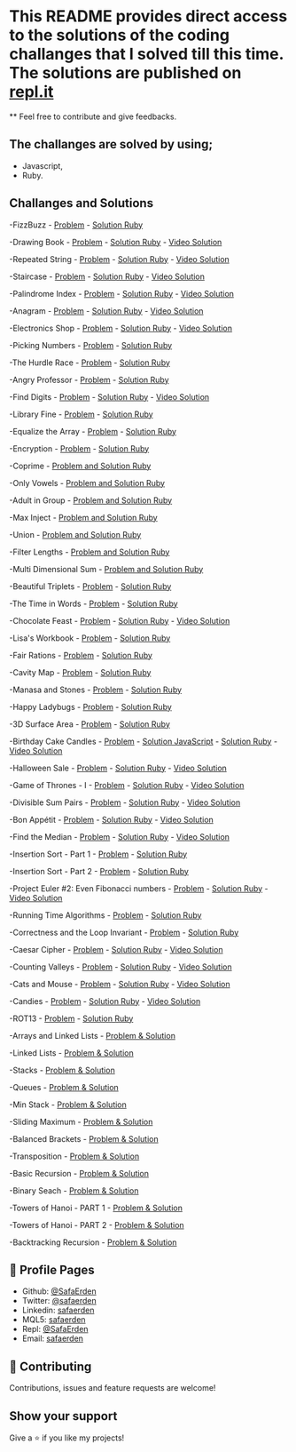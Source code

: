 # This README provides direct access to the solutions of the coding challanges that I solved till this time. The solutions are published on [repl.it](https://repl.it/@SafaErden)

** Feel free to contribute and give feedbacks.

## The challanges are solved by using;

- Javascript,
- Ruby.

## Challanges and Solutions

-FizzBuzz - [Problem](https://www.hackerrank.com/challenges/fizzbuzz/problem) - [Solution Ruby](https://repl.it/@SafaErden/FizzBuzz)

-Drawing Book - [Problem](https://www.hackerrank.com/challenges/drawing-book/problem) - [Solution Ruby](https://repl.it/@SafaErden/Drawing-Book) - [Video Solution](https://www.youtube.com/watch?v=Ta2gChPd29U)

-Repeated String - [Problem](https://www.hackerrank.com/challenges/repeated-string/problem) - [Solution Ruby](https://repl.it/@SafaErden/Repeated-String) - [Video Solution](https://www.youtube.com/watch?v=jv244zdeGoc)

-Staircase - [Problem](https://www.hackerrank.com/challenges/staircase/problem) - [Solution Ruby](https://repl.it/@SafaErden/Staircase) - [Video Solution](https://www.youtube.com/watch?v=AnF_0q5e5QQ)

-Palindrome Index - [Problem](https://www.hackerrank.com/challenges/palindrome-index/problem) - [Solution Ruby](https://repl.it/@SafaErden/Palindrome-Index) - [Video Solution](https://www.youtube.com/watch?v=PAVII7SEl0g)

-Anagram - [Problem](https://www.hackerrank.com/challenges/anagram/problem) - [Solution Ruby](https://repl.it/@SafaErden/Anagram) - [Video Solution](https://www.youtube.com/watch?v=VRU1WOR5HQY)

-Electronics Shop - [Problem](https://www.hackerrank.com/challenges/electronics-shop/problem) - [Solution Ruby](https://repl.it/@SafaErden/Electronics-Shop) - [Video Solution](https://www.youtube.com/watch?v=nlbLuoKR36w)

-Picking Numbers - [Problem](https://www.hackerrank.com/challenges/picking-numbers/problem) - [Solution Ruby](https://repl.it/@SafaErden/Picking-Numbers)

-The Hurdle Race - [Problem](https://www.hackerrank.com/challenges/the-hurdle-race/problem?h_r=profile) - [Solution Ruby](https://repl.it/@SafaErden/The-Hurdle-Race)

-Angry Professor - [Problem](https://www.hackerrank.com/challenges/angry-professor/problem) - [Solution Ruby](https://repl.it/@SafaErden/Angry-Professor)

-Find Digits - [Problem](https://www.hackerrank.com/challenges/find-digits/problem) - [Solution Ruby](https://repl.it/@SafaErden/Find-Digits) - [Video Solution](https://www.youtube.com/watch?v=2V05rtCyZAM)

-Library Fine - [Problem](https://www.hackerrank.com/challenges/library-fine/problem) - [Solution Ruby](https://repl.it/@SafaErden/Library-Fine)

-Equalize the Array - [Problem](https://www.hackerrank.com/challenges/equality-in-a-array/problem) - [Solution Ruby](https://repl.it/@SafaErden/Equalize-the-Array)

-Encryption - [Problem](https://www.hackerrank.com/challenges/encryption/problem) - [Solution Ruby](https://repl.it/@SafaErden/Encryption)

-Coprime - [Problem and Solution Ruby](https://repl.it/@SafaErden/Coprime)

-Only Vowels - [Problem and Solution Ruby](https://repl.it/@SafaErden/Only-Vowels)

-Adult in Group - [Problem and Solution Ruby](https://repl.it/@SafaErden/Adult-in-Group)

-Max Inject - [Problem and Solution Ruby](https://repl.it/@SafaErden/Max-Inject)

-Union - [Problem and Solution Ruby](https://repl.it/@SafaErden/Union)

-Filter Lengths - [Problem and Solution Ruby](https://repl.it/@SafaErden/Filter-Lengths)

-Multi Dimensional Sum - [Problem and Solution Ruby](https://repl.it/@SafaErden/Multi-Dimensional-Sum)

-Beautiful Triplets - [Problem](https://www.hackerrank.com/challenges/beautiful-triplets/problem) - [Solution Ruby](https://repl.it/@SafaErden/Beautiful-Triplets)

-The Time in Words - [Problem](https://www.hackerrank.com/challenges/the-time-in-words/problem) - [Solution Ruby](https://repl.it/@SafaErden/The-Time-in-Words)

-Chocolate Feast - [Problem](https://www.hackerrank.com/challenges/chocolate-feast/problem) - [Solution Ruby](https://repl.it/@SafaErden/Chocolate-Feast) - [Video Solution](https://www.youtube.com/watch?v=_g6bHWuH-yw)

-Lisa's Workbook - [Problem](https://www.hackerrank.com/challenges/lisa-workbook/problem) - [Solution Ruby](https://repl.it/@SafaErden/Lisas-Workbook)

-Fair Rations - [Problem](https://www.hackerrank.com/challenges/fair-rations/problem) - [Solution Ruby](https://repl.it/@SafaErden/Fair-Rations)

-Cavity Map - [Problem](https://www.hackerrank.com/challenges/cavity-map/problem) - [Solution Ruby](https://repl.it/@SafaErden/Cavity-Map)

-Manasa and Stones - [Problem](https://www.hackerrank.com/challenges/manasa-and-stones/problem) - [Solution Ruby](https://repl.it/@SafaErden/Manasa-and-Stones)

-Happy Ladybugs - [Problem](https://www.hackerrank.com/challenges/happy-ladybugs/problem) - [Solution Ruby](https://repl.it/@SafaErden/Happy-Ladybugs)

-3D Surface Area - [Problem](https://www.hackerrank.com/challenges/3d-surface-area/problem) - [Solution Ruby](https://repl.it/@SafaErden/3D-Surface-Area)

-Birthday Cake Candles - [Problem](https://www.hackerrank.com/challenges/birthday-cake-candles/problem) - [Solution JavaScript](https://repl.it/@SafaErden/Birthday-Cake-Candles) - [Solution Ruby](https://repl.it/@SafaErden/Birthday-Cake-Candles-Ruby) - [Video Solution](https://www.youtube.com/watch?v=FFaP5hqIIWU)

-Halloween Sale - [Problem](https://www.hackerrank.com/challenges/halloween-sale) - [Solution Ruby](https://repl.it/@SafaErden/Halloween-Sale) - [Video Solution](https://www.youtube.com/watch?v=18kjccdEras)

-Game of Thrones - I - [Problem](https://www.hackerrank.com/challenges/game-of-thrones/problem) - [Solution Ruby](https://repl.it/@SafaErden/Game-of-Thrones-I) - [Video Solution](https://www.youtube.com/watch?v=psiYfQrYWGI)

-Divisible Sum Pairs - [Problem](https://www.hackerrank.com/challenges/divisible-sum-pairs/problem) - [Solution Ruby](https://repl.it/@SafaErden/Divisible-Sum-Pairs) - [Video Solution](https://www.youtube.com/watch?v=Vs7pMvi5Ub0)

-Bon Appétit - [Problem](https://www.hackerrank.com/challenges/bon-appetit/problem) - [Solution Ruby](https://repl.it/@SafaErden/Bon-Appetit) - [Video Solution](https://www.youtube.com/watch?v=CWO1GAzYR_A)

-Find the Median - [Problem](https://www.hackerrank.com/challenges/find-the-median/problem) - [Solution Ruby](https://repl.it/@SafaErden/Find-the-Median) - [Video Solution](https://www.youtube.com/watch?v=didrTqjXRTQ)

-Insertion Sort - Part 1 - [Problem](https://www.hackerrank.com/challenges/insertionsort1/problem) - [Solution Ruby](https://repl.it/@SafaErden/Insertion-Sort-Part-1)

-Insertion Sort - Part 2 - [Problem](https://www.hackerrank.com/challenges/insertionsort2/problem) - [Solution Ruby](https://repl.it/@SafaErden/Insertion-Sort-Part-2)

-Project Euler #2: Even Fibonacci numbers - [Problem](https://www.hackerrank.com/contests/microverse-coding-challenges/challenges/euler002) - [Solution Ruby](https://repl.it/@SafaErden/Project-Euler-2-Even-Fibonacci-numbers) - [Video Solution](https://www.youtube.com/watch?v=n8sfB0kkW6w)

-Running Time Algorithms - [Problem](https://www.hackerrank.com/challenges/runningtime/problem) - [Solution Ruby](https://repl.it/@SafaErden/Running-Time-Algorithms)

-Correctness and the Loop Invariant - [Problem](https://www.hackerrank.com/challenges/correctness-invariant/problem) - [Solution Ruby](https://repl.it/@SafaErden/Correctness-and-the-Loop-Invariant)

-Caesar Cipher - [Problem](https://www.hackerrank.com/challenges/caesar-cipher-1/problem) - [Solution Ruby](https://repl.it/@SafaErden/Caesar-Cipher) - [Video Solution](https://www.youtube.com/watch?v=oBwsNsyNvVo)

-Counting Valleys - [Problem](https://www.hackerrank.com/challenges/counting-valleys/problemm) - [Solution Ruby](https://repl.it/@SafaErden/Counting-Valleys) - [Video Solution](https://www.youtube.com/watch?v=cpzB9XhPy2w)

-Cats and Mouse - [Problem](https://www.hackerrank.com/challenges/cats-and-a-mouse/problem) - [Solution Ruby](https://repl.it/@SafaErden/Cats-and-a-Mouse) - [Video Solution](https://www.youtube.com/watch?v=bJob0Yx6DB8)

-Candies - [Problem](https://www.hackerrank.com/challenges/candies/problem?h_l=interview&playlist_slugs%5B%5D=interview-preparation-kit&playlist_slugs%5B%5D=dynamic-programming) - [Solution Ruby](https://repl.it/@SafaErden/Candies) - [Video Solution](https://www.youtube.com/watch?v=conk6TUdUhg)

-ROT13 - [Problem](https://www.hackerrank.com/challenges/ruby-enumerable-collect/problem) - [Solution Ruby](https://repl.it/@SafaErden/Ruby-Enumerable-collect)

-Arrays and Linked Lists - [Problem & Solution](https://repl.it/@SafaErden/11-Lists)

-Linked Lists - [Problem & Solution](https://repl.it/@SafaErden/12-Linked-Lists)

-Stacks - [Problem & Solution](https://repl.it/@SafaErden/13-Stack)

-Queues - [Problem & Solution](https://repl.it/@SafaErden/14-Queue)

-Min Stack - [Problem & Solution](https://repl.it/@SafaErden/21-Min-Stack#main.rb)

-Sliding Maximum - [Problem & Solution](https://repl.it/@SafaErden/22-Sliding-Maximum)

-Balanced Brackets - [Problem & Solution](https://repl.it/@SafaErden/23-Balanced-Brackets)

-Transposition - [Problem & Solution](https://repl.it/@SafaErden/24-Transposition)

-Basic Recursion - [Problem & Solution](https://repl.it/@SafaErden/31-Basic-Recursion)

-Binary Seach - [Problem & Solution](https://repl.it/@SafaErden/32-Binary-Seacrh)

-Towers of Hanoi - PART 1 - [Problem & Solution](https://repl.it/@SafaErden/33-Towers-of-Hanoi-PART-1)

-Towers of Hanoi - PART 2 - [Problem & Solution](https://repl.it/@SafaErden/34-Towers-of-Hanoi-PART-2)

-Backtracking Recursion - [Problem & Solution](https://repl.it/@SafaErden/35-Backtracking-Recursion)



## 👤 Profile Pages

- Github: [@SafaErden](https://github.com/SafaErden)
- Twitter: [@safaerden](https://twitter.com/safaerden)
- Linkedin: [safaerden](https://www.linkedin.com/in/safaerden/)
- MQL5: [safaerden](https://www.mql5.com/en/users/safaerden)
- Repl: [@SafaErden](https://repl.it/@SafaErden)
- Email: [safaerden](mailto:safaerden@gmail.com)


## 🤝 Contributing

Contributions, issues and feature requests are welcome!

## Show your support

Give a ⭐️ if you like my projects!

